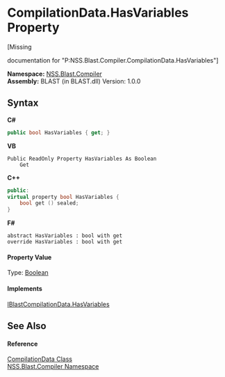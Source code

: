 # CompilationData.HasVariables Property 
 

\[Missing <summary> documentation for "P:NSS.Blast.Compiler.CompilationData.HasVariables"\]

**Namespace:**&nbsp;<a href="26a25caa-f50b-92ad-f15c-dbb9db1493ae.md">NSS.Blast.Compiler</a><br />**Assembly:**&nbsp;BLAST (in BLAST.dll) Version: 1.0.0

## Syntax

**C#**<br />
``` C#
public bool HasVariables { get; }
```

**VB**<br />
``` VB
Public ReadOnly Property HasVariables As Boolean
	Get
```

**C++**<br />
``` C++
public:
virtual property bool HasVariables {
	bool get () sealed;
}
```

**F#**<br />
``` F#
abstract HasVariables : bool with get
override HasVariables : bool with get
```


#### Property Value
Type: <a href="https://docs.microsoft.com/dotnet/api/system.boolean" target="_blank" rel="noopener noreferrer">Boolean</a>

#### Implements
<a href="40dddbd5-ed7c-ca09-75af-1ec7fa74d500.md">IBlastCompilationData.HasVariables</a><br />

## See Also


#### Reference
<a href="52667f7e-8dc6-6543-e265-fdc90d6834fa.md">CompilationData Class</a><br /><a href="26a25caa-f50b-92ad-f15c-dbb9db1493ae.md">NSS.Blast.Compiler Namespace</a><br />